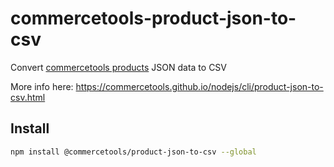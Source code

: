 # commercetools-product-json-to-csv

Convert [commercetools products](http://dev.commercetools.com/http-api-projects-products.html#product) JSON data to CSV

More info here: https://commercetools.github.io/nodejs/cli/product-json-to-csv.html

## Install

```bash
npm install @commercetools/product-json-to-csv --global
```
